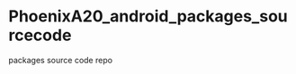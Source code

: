 PhoenixA20_android_packages_sourcecode
======================================

packages source code repo
